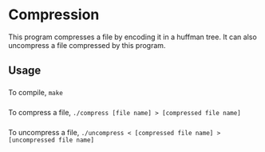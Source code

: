 # Compression 
This program compresses a file by encoding it in a huffman tree. It can also uncompress a file  compressed by this program.

## Usage
###
To compile,
`make`
###
To compress a file,
`./compress [file name] > [compressed file name]`
###
To uncompress a file,
`./uncompress < [compressed file name] > [uncompressed file name]`

